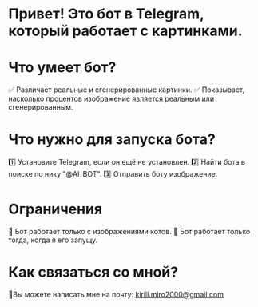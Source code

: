 # Привет! Это бот в Telegram, который работает с картинками.

# Что умеет бот?

✅ Различает реальные и сгенерированные картинки.
✅ Показывает, насколько процентов изображение является реальным или сгенерированным.

# Что нужно для запуска бота?

1️⃣ Установите Telegram, если он ещё не установлен.
2️⃣ Найти бота в поиске по нику "@AI_BOT".
3️⃣ Отправить боту изображение.

# Ограничения
🚫 Бот работает только с изображениями котов.
🚫 Бот работает только тогда, когда я его запущу.

# Как связаться со мной?

📩Вы можете написать мне на почту: kirill.miro2000@gmail.com
